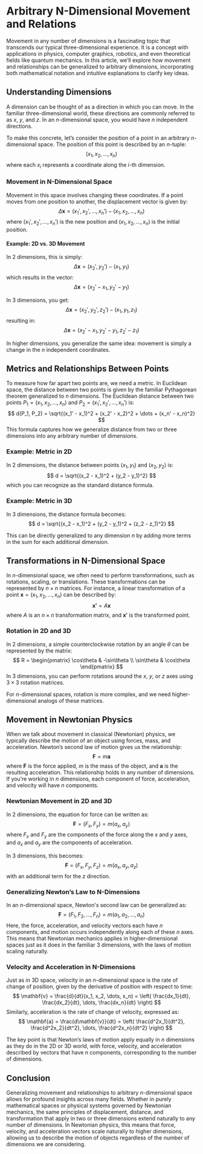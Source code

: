 # Arbitrary N-Dimensional Movement and Relations

Movement in any number of dimensions is a fascinating topic that transcends our typical three-dimensional experience. It is a concept with applications in physics, computer graphics, robotics, and even theoretical fields like quantum mechanics. In this article, we’ll explore how movement and relationships can be generalized to arbitrary dimensions, incorporating both mathematical notation and intuitive explanations to clarify key ideas.

## Understanding Dimensions

A dimension can be thought of as a direction in which you can move. In the familiar three-dimensional world, these directions are commonly referred to as $x$, $y$, and $z$. In an $n$-dimensional space, you would have $n$ independent directions. 

To make this concrete, let’s consider the position of a point in an arbitrary $n$-dimensional space. The position of this point is described by an $n$-tuple:
$$
(x_1, x_2, \dots, x_n)
$$
where each $x_i$ represents a coordinate along the $i$-th dimension.

### Movement in N-Dimensional Space

Movement in this space involves changing these coordinates. If a point moves from one position to another, the displacement vector is given by:
$$
\Delta \mathbf{x} = (x_1', x_2', \dots, x_n') - (x_1, x_2, \dots, x_n)
$$
where $(x_1', x_2', \dots, x_n')$ is the new position and $(x_1, x_2, \dots, x_n)$ is the initial position.

#### Example: 2D vs. 3D Movement

In $2$ dimensions, this is simply:
$$
\Delta \mathbf{x} = (x_2', y_2') - (x_1, y_1)
$$
which results in the vector:
$$
\Delta \mathbf{x} = (x_2' - x_1, y_2' - y_1)
$$

In $3$ dimensions, you get:
$$
\Delta \mathbf{x} = (x_2', y_2', z_2') - (x_1, y_1, z_1)
$$
resulting in:
$$
\Delta \mathbf{x} = (x_2' - x_1, y_2' - y_1, z_2' - z_1)
$$

In higher dimensions, you generalize the same idea: movement is simply a change in the $n$ independent coordinates.

## Metrics and Relationships Between Points

To measure how far apart two points are, we need a metric. In Euclidean space, the distance between two points is given by the familiar Pythagorean theorem generalized to $n$ dimensions. The Euclidean distance between two points $P_1 = (x_1, x_2, \dots, x_n)$ and $P_2 = (x_1', x_2', \dots, x_n')$ is:
$$
d(P_1, P_2) = \sqrt{(x_1' - x_1)^2 + (x_2' - x_2)^2 + \dots + (x_n' - x_n)^2}
$$
This formula captures how we generalize distance from two or three dimensions into any arbitrary number of dimensions.

### Example: Metric in 2D

In $2$ dimensions, the distance between points $(x_1, y_1)$ and $(x_2, y_2)$ is:
$$
d = \sqrt{(x_2 - x_1)^2 + (y_2 - y_1)^2}
$$
which you can recognize as the standard distance formula.

### Example: Metric in 3D

In $3$ dimensions, the distance formula becomes:
$$
d = \sqrt{(x_2 - x_1)^2 + (y_2 - y_1)^2 + (z_2 - z_1)^2}
$$

This can be directly generalized to any dimension $n$ by adding more terms in the sum for each additional dimension.

## Transformations in N-Dimensional Space

In $n$-dimensional space, we often need to perform transformations, such as rotations, scaling, or translations. These transformations can be represented by $n \times n$ matrices. For instance, a linear transformation of a point $\mathbf{x} = (x_1, x_2, \dots, x_n)$ can be described by:
$$
\mathbf{x'} = A \mathbf{x}
$$
where $A$ is an $n \times n$ transformation matrix, and $\mathbf{x'}$ is the transformed point.

### Rotation in 2D and 3D

In $2$ dimensions, a simple counterclockwise rotation by an angle $\theta$ can be represented by the matrix:
$$
R = \begin{pmatrix} 
\cos\theta & -\sin\theta \\
\sin\theta & \cos\theta
\end{pmatrix}
$$
In $3$ dimensions, you can perform rotations around the $x$, $y$, or $z$ axes using $3 \times 3$ rotation matrices.

For $n$-dimensional spaces, rotation is more complex, and we need higher-dimensional analogs of these matrices.

## Movement in Newtonian Physics

When we talk about movement in classical (Newtonian) physics, we typically describe the motion of an object using forces, mass, and acceleration. Newton’s second law of motion gives us the relationship:
$$
\mathbf{F} = m \mathbf{a}
$$
where $\mathbf{F}$ is the force applied, $m$ is the mass of the object, and $\mathbf{a}$ is the resulting acceleration. This relationship holds in any number of dimensions. If you’re working in $n$ dimensions, each component of force, acceleration, and velocity will have $n$ components.

### Newtonian Movement in 2D and 3D

In $2$ dimensions, the equation for force can be written as:
$$
\mathbf{F} = (F_x, F_y) = m(a_x, a_y)
$$
where $F_x$ and $F_y$ are the components of the force along the $x$ and $y$ axes, and $a_x$ and $a_y$ are the components of acceleration.

In $3$ dimensions, this becomes:
$$
\mathbf{F} = (F_x, F_y, F_z) = m(a_x, a_y, a_z)
$$
with an additional term for the $z$ direction.

### Generalizing Newton’s Law to N-Dimensions

In an $n$-dimensional space, Newton's second law can be generalized as:
$$
\mathbf{F} = (F_1, F_2, \dots, F_n) = m (a_1, a_2, \dots, a_n)
$$
Here, the force, acceleration, and velocity vectors each have $n$ components, and motion occurs independently along each of these $n$ axes. This means that Newtonian mechanics applies in higher-dimensional spaces just as it does in the familiar $3$ dimensions, with the laws of motion scaling naturally.

### Velocity and Acceleration in N-Dimensions

Just as in 3D space, velocity in an $n$-dimensional space is the rate of change of position, given by the derivative of position with respect to time:
$$
\mathbf{v} = \frac{d}{dt}(x_1, x_2, \dots, x_n) = \left( \frac{dx_1}{dt}, \frac{dx_2}{dt}, \dots, \frac{dx_n}{dt} \right)
$$
Similarly, acceleration is the rate of change of velocity, expressed as:
$$
\mathbf{a} = \frac{d\mathbf{v}}{dt} = \left( \frac{d^2x_1}{dt^2}, \frac{d^2x_2}{dt^2}, \dots, \frac{d^2x_n}{dt^2} \right)
$$

The key point is that Newton’s laws of motion apply equally in $n$ dimensions as they do in the 2D or 3D world, with force, velocity, and acceleration described by vectors that have $n$ components, corresponding to the number of dimensions.

## Conclusion

Generalizing movement and relationships to arbitrary $n$-dimensional space allows for profound insights across many fields. Whether in purely mathematical spaces or physical systems governed by Newtonian mechanics, the same principles of displacement, distance, and transformation that apply in two or three dimensions extend naturally to any number of dimensions. In Newtonian physics, this means that force, velocity, and acceleration vectors scale naturally to higher dimensions, allowing us to describe the motion of objects regardless of the number of dimensions we are considering.
